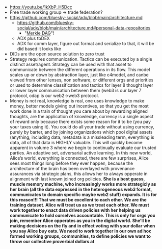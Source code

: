 - https://youtu.be/1kXbP_H5Dcc
- Free trade working group -> trade federation?
- https://github.com/bluesky-social/adx/blob/main/architecture.md
  - https://github.com/bluesky-social/adx/blob/main/architecture.md#personal-data-repositories
    - "[Merkle DAG](https://docs.ipfs.io/concepts/merkle-dag/)"!
  - ADX plus tbDEX
  - ADX for comm layer, figure out format and serialize to that, it will be did based it looks like
- DIDs are the open source solution to zero trust
- Strategy requires communication. Tactics can be executed by a single distinct asset/agent. Strategy can be used with that asset to communicate between the different operations in its flow. This model scales up or down by abstraction layer, just like c4model, and canbe viewed from other lenses, non software, or different orgs and priorities or used to determine classification and tactics for layer 8 thought layer or lower layer communication between them (web3 is our layer 7 protocol, odap is our web2->web3 protocol.
- Money is not real, knowledge is real, one uses knowledge to make money, better models giving out incentives, so that you get the most work done in a train of thought you care about by rewarding aligned thoughts, are the application of knowledge, currency is a single aspect of reward only because there exists some reason for it to be (you pay your taxes using it). You could do all your trade without using currency, purely by barter, and by joining organizations which pool digital assets (anything, including data, metadata is a missleading term, everything is data, all of that data is HIGHLY valuable. This will quickly become apparent in volume 3 where we begin to continually evaluate our trusted parties. An adaptive set, adversarial active learning. In this new world, Alice’s world, everything is connected, there are few surprises, Alice sees most things long before they ever happen, because the architecture of the brain has been overlayed with provenance assurances via strategic plans, this allows her to always opperate in alignment with last known joined org policies. **She is a best guess, muscle memory machine, who increasingly works more strategicly as her brain (all the data expressed in the heterogeneous web3 format, communicates to domain specific maybe web2 stuff) expands. It is for this reason!!! That we must be excellent to each other. We are the training dataset. Alice will treat us as we treat each other. We must work together to enact data driven policies with her helping us communicate to hold ourselves accountable. This is only for orgs you join, remember Alice opperates as you in the digital world. She’ll be making decisions on the fly and in effect voting with your dollar when you say Alice buy oats. We need to work together in our own ad hoc formed working groups, communities, to define policies we want to throw our collective proverbial dollars at**
